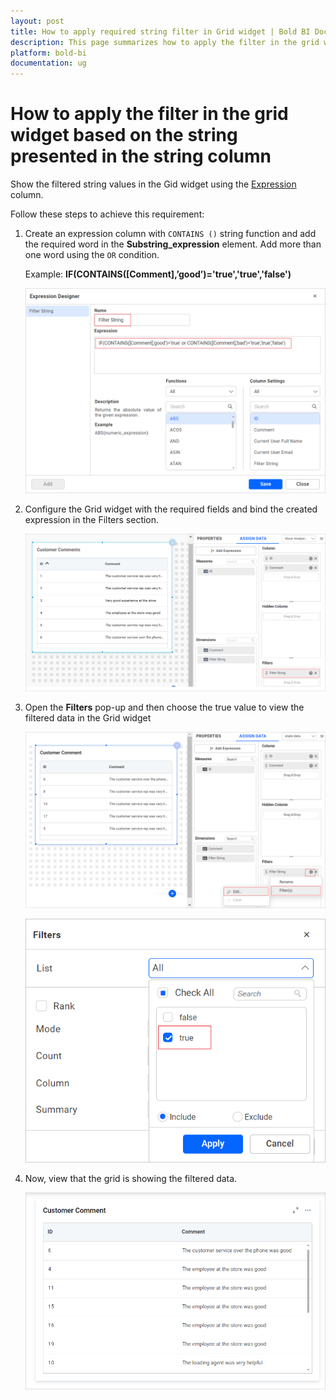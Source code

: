```yaml
---
layout: post
title: How to apply required string filter in Grid widget | Bold BI Docs
description: This page summarizes how to apply the filter in the grid widget based on the string presented in the string type column using Bold BI application
platform: bold-bi
documentation: ug
---
```


# How to apply the filter in the grid widget based on the string presented in the string column

Show the filtered string values in the Gid widget using the [Expression](/working-with-data-sources/data-modeling/configuring-expression-columns/) column.

Follow these steps to achieve this requirement:

1. Create an expression column with `CONTAINS ()` string function and add the required word in the **Substring_expression** element. Add more than one word using the `OR` condition. 

    Example: **IF(CONTAINS([Comment],’good’)='true','true','false')**

    ![Contains Function Expression](/static/assets/faq/images/contains-function-expression.png#max-width=60%)

2. Configure the Grid widget with the required fields and bind the created expression in the Filters section.

    ![Drop String Expression in Filter Section](/static/assets/faq/images/drop-string-expression-in-filters-section.png#max-width=60%)

3. Open the **Filters** pop-up and then choose the true value to view the filtered data in the Grid widget

    ![Open Filters Pop-UP](/static/assets/faq/images/open-filters-pop-up.png#max-width=60%)

    ![Select True Value to Fitler the Data](/static/assets/faq/images/select-true-value-to-filter-the-data.png#max-width=60%)

4. Now, view that the grid is showing the filtered data.

    ![Grid with Filtered Data](/static/assets/faq/images/gird-with-filtered-data.png#max-width=60%)